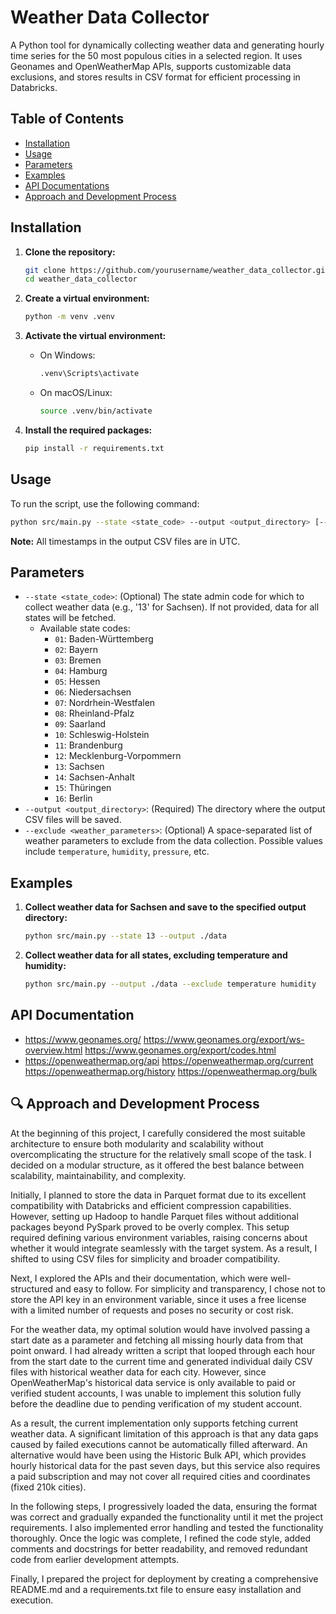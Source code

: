 # Weather Data Collector

A Python tool for dynamically collecting weather data and generating hourly time series for the 50 most populous cities in a selected region. It uses Geonames and OpenWeatherMap APIs, supports customizable data exclusions, and stores results in CSV format for efficient processing in Databricks.

## Table of Contents

- [Installation](#installation)
- [Usage](#usage)
- [Parameters](#parameters)
- [Examples](#examples)
- [API Documentations](#api-documentations)
- [Approach and Development Process](#-approach-and-development-process)

## Installation

1. **Clone the repository:**

    ```sh
    git clone https://github.com/yourusername/weather_data_collector.git
    cd weather_data_collector
    ```

2. **Create a virtual environment:**

    ```sh
    python -m venv .venv
    ```

3. **Activate the virtual environment:**

    - On Windows:

        ```sh
        .venv\Scripts\activate
        ```

    - On macOS/Linux:

        ```sh
        source .venv/bin/activate
        ```

4. **Install the required packages:**

    ```sh
    pip install -r requirements.txt
    ```

## Usage

To run the script, use the following command:

```sh
python src/main.py --state <state_code> --output <output_directory> [--exclude <weather_parameters>]
```

**Note:** All timestamps in the output CSV files are in UTC.

## Parameters

- `--state <state_code>`: (Optional) The state admin code for which to collect weather data (e.g., '13' for Sachsen). If not provided, data for all states will be fetched.
  - Available state codes:
    - `01`: Baden-Württemberg
    - `02`: Bayern
    - `03`: Bremen
    - `04`: Hamburg
    - `05`: Hessen
    - `06`: Niedersachsen
    - `07`: Nordrhein-Westfalen
    - `08`: Rheinland-Pfalz
    - `09`: Saarland
    - `10`: Schleswig-Holstein
    - `11`: Brandenburg
    - `12`: Mecklenburg-Vorpommern
    - `13`: Sachsen
    - `14`: Sachsen-Anhalt
    - `15`: Thüringen
    - `16`: Berlin
- `--output <output_directory>`: (Required) The directory where the output CSV files will be saved.
- `--exclude <weather_parameters>`: (Optional) A space-separated list of weather parameters to exclude from the data collection. Possible values include `temperature`, `humidity`, `pressure`, etc.

## Examples

1. **Collect weather data for Sachsen and save to the specified output directory:**

    ```sh
    python src/main.py --state 13 --output ./data
    ```

2. **Collect weather data for all states, excluding temperature and humidity:**

    ```sh
    python src/main.py --output ./data --exclude temperature humidity
    ```

## API Documentation
- https://www.geonames.org/
    https://www.geonames.org/export/ws-overview.html
    https://www.geonames.org/export/codes.html
- https://openweathermap.org/api
    https://openweathermap.org/current
    https://openweathermap.org/history
    https://openweathermap.org/bulk


## 🔍 Approach and Development Process
At the beginning of this project, I carefully considered the most suitable architecture to ensure both modularity and scalability without overcomplicating the structure for the relatively small scope of the task. I decided on a modular structure, as it offered the best balance between scalability, maintainability, and complexity.

Initially, I planned to store the data in Parquet format due to its excellent compatibility with Databricks and efficient compression capabilities. However, setting up Hadoop to handle Parquet files without additional packages beyond PySpark proved to be overly complex. This setup required defining various environment variables, raising concerns about whether it would integrate seamlessly with the target system. As a result, I shifted to using CSV files for simplicity and broader compatibility.

Next, I explored the APIs and their documentation, which were well-structured and easy to follow. For simplicity and transparency, I chose not to store the API key in an environment variable, since it uses a free license with a limited number of requests and poses no security or cost risk.

For the weather data, my optimal solution would have involved passing a start date as a parameter and fetching all missing hourly data from that point onward. I had already written a script that looped through each hour from the start date to the current time and generated individual daily CSV files with historical weather data for each city. However, since OpenWeatherMap's historical data service is only available to paid or verified student accounts, I was unable to implement this solution fully before the deadline due to pending verification of my student account.

As a result, the current implementation only supports fetching current weather data. A significant limitation of this approach is that any data gaps caused by failed executions cannot be automatically filled afterward. An alternative would have been using the Historic Bulk API, which provides hourly historical data for the past seven days, but this service also requires a paid subscription and may not cover all required cities and coordinates (fixed 210k cities).

In the following steps, I progressively loaded the data, ensuring the format was correct and gradually expanded the functionality until it met the project requirements. I also implemented error handling and tested the functionality thoroughly. Once the logic was complete, I refined the code style, added comments and docstrings for better readability, and removed redundant code from earlier development attempts.

Finally, I prepared the project for deployment by creating a comprehensive README.md and a requirements.txt file to ensure easy installation and execution.
